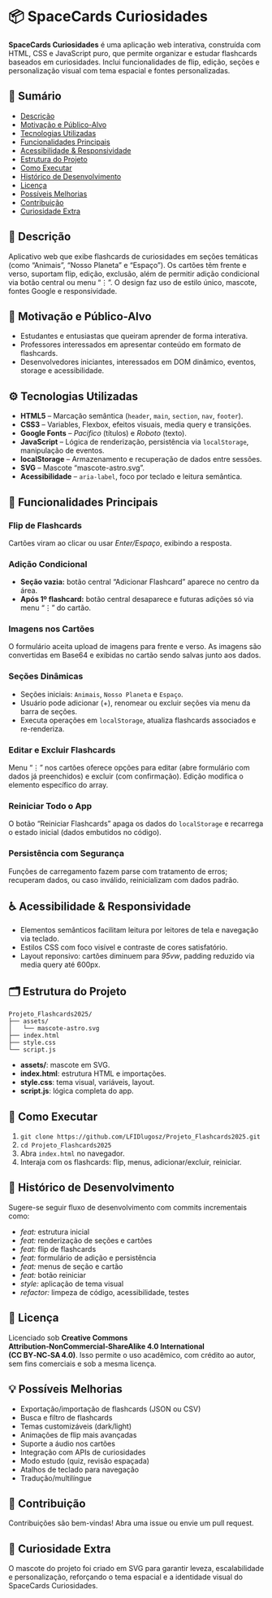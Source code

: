 # 📦 SpaceCards Curiosidades

**SpaceCards Curiosidades** é uma aplicação web interativa, construída com HTML, CSS e JavaScript puro, que permite organizar e estudar flashcards baseados em curiosidades. Inclui funcionalidades de flip, edição, seções e personalização visual com tema espacial e fontes personalizadas.

## 📌 Sumário
- [Descrição](#descricao)
- [Motivação e Público-Alvo](#motivacao)
- [Tecnologias Utilizadas](#tecnologias)
- [Funcionalidades Principais](#funcionalidades)
- [Acessibilidade & Responsividade](#acessibilidade)
- [Estrutura do Projeto](#estrutura)
- [Como Executar](#como-executar)
- [Histórico de Desenvolvimento](#historico)
- [Licença](#licenca)
- [Possíveis Melhorias](#melhorias)
- [Contribuição](#contribuicao)
- [Curiosidade Extra](#curiosidade)

## 📝 Descrição
Aplicativo web que exibe flashcards de curiosidades em seções temáticas (como “Animais”, “Nosso Planeta” e “Espaço”). Os cartões têm frente e verso, suportam flip, edição, exclusão, além de permitir adição condicional via botão central ou menu “⋮”. O design faz uso de estilo único, mascote, fontes Google e responsividade.

## 🎯 Motivação e Público-Alvo
- Estudantes e entusiastas que queiram aprender de forma interativa.
- Professores interessados em apresentar conteúdo em formato de flashcards.
- Desenvolvedores iniciantes, interessados em DOM dinâmico, eventos, storage e acessibilidade.

## ⚙ Tecnologias Utilizadas
- **HTML5** – Marcação semântica (`header`, `main`, `section`, `nav`, `footer`).
- **CSS3** – Variables, Flexbox, efeitos visuais, media query e transições.
- **Google Fonts** – _Pacifico_ (títulos) e _Roboto_ (texto).
- **JavaScript** – Lógica de renderização, persistência via `localStorage`, manipulação de eventos.
- **localStorage** – Armazenamento e recuperação de dados entre sessões.
- **SVG** – Mascote “mascote-astro.svg”.
- **Acessibilidade** – `aria-label`, foco por teclado e leitura semântica.

## 🧩 Funcionalidades Principais
### Flip de Flashcards
Cartões viram ao clicar ou usar _Enter/Espaço_, exibindo a resposta.

### Adição Condicional
- **Seção vazia:** botão central “Adicionar Flashcard” aparece no centro da área.
- **Após 1º flashcard:** botão central desaparece e futuras adições só via menu “⋮” do cartão.

### Imagens nos Cartões
O formulário aceita upload de imagens para frente e verso. As imagens são convertidas em Base64 e exibidas no cartão sendo salvas junto aos dados.

### Seções Dinâmicas
- Seções iniciais: `Animais`, `Nosso Planeta` e `Espaço`.
- Usuário pode adicionar (+), renomear ou excluir seções via menu da barra de seções.
- Executa operações em `localStorage`, atualiza flashcards associados e re-renderiza.

### Editar e Excluir Flashcards
Menu “⋮” nos cartões oferece opções para editar (abre formulário com dados já preenchidos) e excluir (com confirmação). Edição modifica o elemento específico do array.

### Reiniciar Todo o App
O botão “Reiniciar Flashcards” apaga os dados do `localStorage` e recarrega o estado inicial (dados embutidos no código).

### Persistência com Segurança
Funções de carregamento fazem parse com tratamento de erros; recuperam dados, ou caso inválido, reinicializam com dados padrão.

## ♿ Acessibilidade & Responsividade
- Elementos semânticos facilitam leitura por leitores de tela e navegação via teclado.
- Estilos CSS com foco visível e contraste de cores satisfatório.
- Layout reponsivo: cartões diminuem para _95vw_, padding reduzido via media query até 600px.

## 🗂 Estrutura do Projeto
```
Projeto_Flashcards2025/
├── assets/
│   └── mascote-astro.svg
├── index.html
├── style.css
└── script.js
```
- **assets/**: mascote em SVG.
- **index.html**: estrutura HTML e importações.
- **style.css**: tema visual, variáveis, layout.
- **script.js**: lógica completa do app.

## 🚀 Como Executar
1. `git clone https://github.com/LFIDlugosz/Projeto_Flashcards2025.git`
2. `cd Projeto_Flashcards2025`
3. Abra `index.html` no navegador.
4. Interaja com os flashcards: flip, menus, adicionar/excluir, reiniciar.

## 🧾 Histórico de Desenvolvimento
Sugere-se seguir fluxo de desenvolvimento com commits incrementais como:
- _feat:_ estrutura inicial
- _feat:_ renderização de seções e cartões
- _feat:_ flip de flashcards
- _feat:_ formulário de adição e persistência
- _feat:_ menus de seção e cartão
- _feat:_ botão reiniciar
- _style:_ aplicação de tema visual
- _refactor:_ limpeza de código, acessibilidade, testes

## 📄 Licença
Licenciado sob **Creative Commons Attribution‑NonCommercial‑ShareAlike 4.0 International (CC BY‑NC‑SA 4.0)**. Isso permite o uso acadêmico, com crédito ao autor, sem fins comerciais e sob a mesma licença.

## 💡 Possíveis Melhorias
- Exportação/importação de flashcards (JSON ou CSV)
- Busca e filtro de flashcards
- Temas customizáveis (dark/light)
- Animações de flip mais avançadas
- Suporte a áudio nos cartões
- Integração com APIs de curiosidades
- Modo estudo (quiz, revisão espaçada)
- Atalhos de teclado para navegação
- Tradução/multilíngue

## 🤝 Contribuição
Contribuições são bem-vindas! Abra uma issue ou envie um pull request.

## 🌠 Curiosidade Extra
O mascote do projeto foi criado em SVG para garantir leveza, escalabilidade e personalização, reforçando o tema espacial e a identidade visual do SpaceCards Curiosidades.
